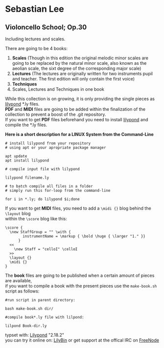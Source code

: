 # Sebastian Lee
## Violoncello School; Op.30

Including lectures and scales.

There are going to be 4 books:

1. **Scales** (Though in this edition the original melodic minor scales are going to be replaced by the natural minor scale, also known as the aeolian scale, the sixt degree of the corresponding major scale)
2. **Lectures** (The lectures are originally written for two instruments pupil and teacher. The first edition will only contain the first voice)
3. **Techniques**
3. Scales, Lectures and Techniques in one book

While this collection is on growing, it is only providing the single pieces as [lilypond](http://lilypond.org) *.ly files.  
**PDF** and **MIDI** files are going to be added within the finalization of the collection to prevent a boost of the .git repository.  
If you want to get **PDF** files beforehand you need to install [lilypond](http://lilypond.org) and compile the *.ly files.

**Here is a short description for a LINUX System from the Command-Line**

```
# install lilypond from your repository
# using apt or your apropriate package manager

apt update
apt install lilypond

# compile input file with lilypond

lilypond filename.ly 

# to batch compile all files in a folder
# simply run this for-loop from the command-line

for i in *.ly; do lilypond $i;done
```

If you want to get **MIDI** files, you need to add a `\midi {}` blog behind the `\layout` blog  
within the `\score` blog like this:
 
```
\score {
  \new StaffGroup = "" \with {
        instrumentName = \markup { \bold \huge { \larger "1." }}
      }
  <<
    \new Staff = "celloI" \celloI
  >>
  \layout {}
  \midi {}
}
```

The **book** files are going to be published when a certain amount of pieces are available,  
if you want to compile a book with the present pieces use the `make-book.sh` script as follows:

```
#run script in parent directory:

bash make-book.sh dir/

#compile book*.ly file with lilpond:

lilpond Book-dir.ly
```

typset with: [Lilypond](http://lilypond.org) "2.18.2"  
you can try it online on: [LilyBin](http://lilybin.com)
or get support at the offical IRC on [FreeNode](http://webchat.freenode.net/?channels=lilypond)
